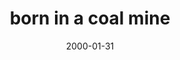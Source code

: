 ---
layout: base.njk
title : 'born in a coal mine' 
view_title : 'born in a coal mine' 
year : '2000' 
date : '2000-01-31' 
img_file : '/drawing/borninacoal.png' 
html_file : 'bornina' 
next_html : 'theworld.html' 
year_order : '100' 
permalink : "title/{{html_file}}.html"
---